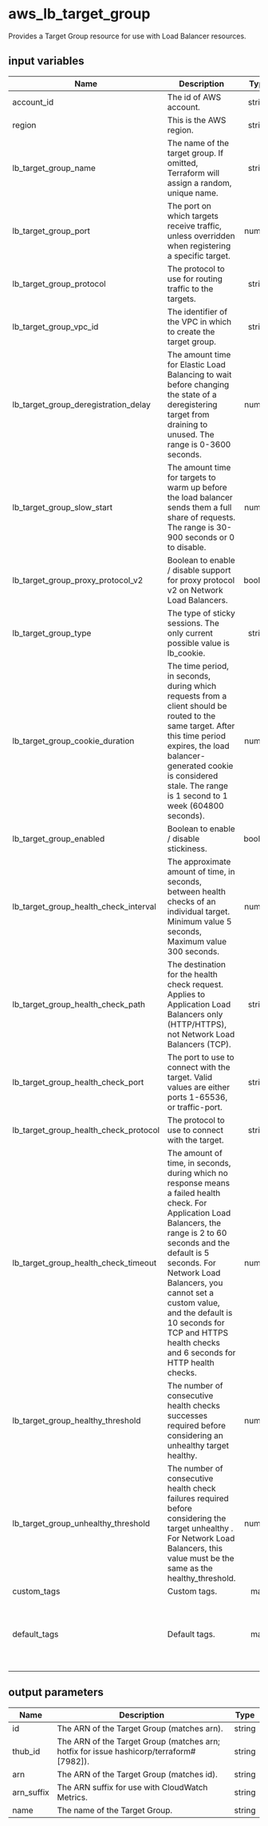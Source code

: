 # aws_lb_target_group

Provides a Target Group resource for use with Load Balancer resources.

## input variables

| Name | Description | Type | Default | Required |
|------|-------------|:----:|:-----:|:-----:|
|account_id|The id of AWS account.|string||Yes|
|region|This is the AWS region.|string|us-east-1|Yes|
|lb_target_group_name|The name of the target group. If omitted, Terraform will assign a random, unique name.|string|{{name}}|No|
|lb_target_group_port|The port on which targets receive traffic, unless overridden when registering a specific target.|number|80|No|
|lb_target_group_protocol|The protocol to use for routing traffic to the targets.|string|HTTP|No|
|lb_target_group_vpc_id|The identifier of the VPC in which to create the target group.|string||Yes|
|lb_target_group_deregistration_delay|The amount time for Elastic Load Balancing to wait before changing the state of a deregistering target from draining to unused. The range is 0-3600 seconds.|number|300|No|
|lb_target_group_slow_start|The amount time for targets to warm up before the load balancer sends them a full share of requests. The range is 30-900 seconds or 0 to disable.|number|0|No|
|lb_target_group_proxy_protocol_v2|Boolean to enable / disable support for proxy protocol v2 on Network Load Balancers.|boolean|false|No|
|lb_target_group_type|The type of sticky sessions. The only current possible value is lb_cookie.|string|lb_cookie|No|
|lb_target_group_cookie_duration|The time period, in seconds, during which requests from a client should be routed to the same target. After this time period expires, the load balancer-generated cookie is considered stale. The range is 1 second to 1 week (604800 seconds).|number|86400|No|
|lb_target_group_enabled|Boolean to enable / disable stickiness.|boolean|true|No|
|lb_target_group_health_check_interval|The approximate amount of time, in seconds, between health checks of an individual target. Minimum value 5 seconds, Maximum value 300 seconds.|numebr|30|No|
|lb_target_group_health_check_path|The destination for the health check request. Applies to Application Load Balancers only (HTTP/HTTPS), not Network Load Balancers (TCP).|string||Yes|
|lb_target_group_health_check_port|The port to use to connect with the target. Valid values are either ports 1-65536, or traffic-port. |string|80|No|
|lb_target_group_health_check_protocol|The protocol to use to connect with the target.|string|HTTP|No|
|lb_target_group_health_check_timeout|The amount of time, in seconds, during which no response means a failed health check. For Application Load Balancers, the range is 2 to 60 seconds and the default is 5 seconds. For Network Load Balancers, you cannot set a custom value, and the default is 10 seconds for TCP and HTTPS health checks and 6 seconds for HTTP health checks.|number|6|No|
|lb_target_group_healthy_threshold|The number of consecutive health checks successes required before considering an unhealthy target healthy.|number|3|No|
|lb_target_group_unhealthy_threshold|The number of consecutive health check failures required before considering the target unhealthy . For Network Load Balancers, this value must be the same as the healthy_threshold.|number|3|No|
|custom_tags|Custom tags.|map||No|
|default_tags|Default tags.|map|{"ThubName"= "{{ name }}","ThubCode"= "{{ code }}","ThubEnv"= "default","Description" = "Managed by TerraHub"}|No|

## output parameters

| Name | Description | Type |
|------|-------------|:----:|
|id|The ARN of the Target Group (matches arn).|string|
|thub_id|The ARN of the Target Group (matches arn; hotfix for issue hashicorp/terraform#[7982]).|string|
|arn|The ARN of the Target Group (matches id).|string|
|arn_suffix|The ARN suffix for use with CloudWatch Metrics.|string|
|name|The name of the Target Group.|string|
